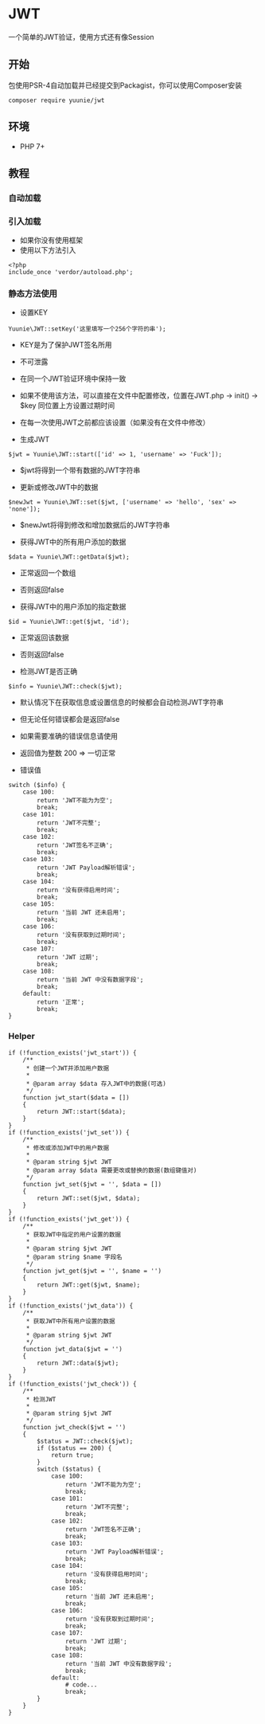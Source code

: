 # JWT

一个简单的JWT验证，使用方式还有像Session

## 开始

包使用PSR-4自动加载并已经提交到Packagist，你可以使用Composer安装

```
composer require yuunie/jwt
```

## 环境

* PHP 7+

## 教程

### 自动加载

### 引入加载

* 如果你没有使用框架
* 使用以下方法引入

```
<?php
include_once 'verdor/autoload.php';
```

### 静态方法使用

* 设置KEY

`Yuunie\JWT::setKey('这里填写一个256个字符的串');`
  
  * KEY是为了保护JWT签名所用
  * 不可泄露
  * 在同一个JWT验证环境中保持一致
  * 如果不使用该方法，可以直接在文件中配置修改，位置在JWT.php -> init() -> $key 同位置上方设置过期时间
  * 在每一次使用JWT之前都应该设置（如果没有在文件中修改）

* 生成JWT

`$jwt = Yuunie\JWT::start(['id' => 1, 'username' => 'Fuck']);`

  * $jwt将得到一个带有数据的JWT字符串

* 更新或修改JWT中的数据

`$newJwt = Yuunie\JWT::set($jwt, ['username' => 'hello', 'sex' => 'none']);`

  * $newJwt将得到修改和增加数据后的JWT字符串

* 获得JWT中的所有用户添加的数据

`$data = Yuunie\JWT::getData($jwt);`
  
  * 正常返回一个数组
  * 否则返回false

* 获得JWT中的用户添加的指定数据

`$id = Yuunie\JWT::get($jwt, 'id');`

  * 正常返回该数据
  * 否则返回false

* 检测JWT是否正确

`$info = Yuunie\JWT::check($jwt);`

  * 默认情况下在获取信息或设置信息的时候都会自动检测JWT字符串
  * 但无论任何错误都会是返回false
  * 如果需要准确的错误信息请使用
  * 返回值为整数 200 => 一切正常

* 错误值

```
switch ($info) {
    case 100:
        return 'JWT不能为为空';
        break;
    case 101:
        return 'JWT不完整';
        break;
    case 102:
        return 'JWT签名不正确';
        break;
    case 103:
        return 'JWT Payload解析错误';
        break;
    case 104:
        return '没有获得启用时间';
        break;
    case 105:
        return '当前 JWT 还未启用';
        break;
    case 106:
        return '没有获取到过期时间';
        break;
    case 107:
        return 'JWT 过期';
        break;
    case 108:
        return '当前 JWT 中没有数据字段';
        break;
    default:
        return '正常';
        break;
}
```

### Helper

```
if (!function_exists('jwt_start')) {
    /**
     * 创建一个JWT并添加用户数据
     *
     * @param array $data 存入JWT中的数据(可选)
     */
    function jwt_start($data = [])
    {
        return JWT::start($data);
    }
}
if (!function_exists('jwt_set')) {
    /**
     * 修改或添加JWT中的用户数据
     *
     * @param string $jwt JWT
     * @param array $data 需要更改或替换的数据(数组键值对)
     */
    function jwt_set($jwt = '', $data = [])
    {
        return JWT::set($jwt, $data);
    }
}
if (!function_exists('jwt_get')) {
    /**
     * 获取JWT中指定的用户设置的数据
     *
     * @param string $jwt JWT
     * @param string $name 字段名
     */
    function jwt_get($jwt = '', $name = '')
    {
        return JWT::get($jwt, $name);
    }
}
if (!function_exists('jwt_data')) {
    /**
     * 获取JWT中所有用户设置的数据
     *
     * @param string $jwt JWT
     */
    function jwt_data($jwt = '')
    {
        return JWT::data($jwt);
    }
}
if (!function_exists('jwt_check')) {
    /**
     * 检测JWT
     *
     * @param string $jwt JWT
     */
    function jwt_check($jwt = '')
    {
        $status = JWT::check($jwt);
        if ($status == 200) {
            return true;
        }
        switch ($status) {
            case 100:
                return 'JWT不能为为空';
                break;
            case 101:
                return 'JWT不完整';
                break;
            case 102:
                return 'JWT签名不正确';
                break;
            case 103:
                return 'JWT Payload解析错误';
                break;
            case 104:
                return '没有获得启用时间';
                break;
            case 105:
                return '当前 JWT 还未启用';
                break;
            case 106:
                return '没有获取到过期时间';
                break;
            case 107:
                return 'JWT 过期';
                break;
            case 108:
                return '当前 JWT 中没有数据字段';
                break;
            default:
                # code...
                break;
        }
    }
}
```
